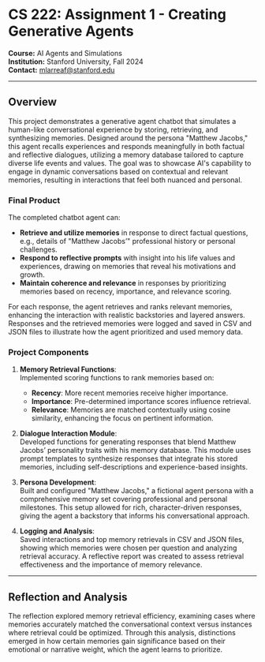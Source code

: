 # CS 222: Assignment 1 - Creating Generative Agents

**Course:** AI Agents and Simulations  
**Institution:** Stanford University, Fall 2024  
**Contact:** mlarreaf@stanford.edu 

---

## Overview

This project demonstrates a generative agent chatbot that simulates a human-like conversational experience by storing, retrieving, and synthesizing memories. Designed around the persona "Matthew Jacobs," this agent recalls experiences and responds meaningfully in both factual and reflective dialogues, utilizing a memory database tailored to capture diverse life events and values. The goal was to showcase AI's capability to engage in dynamic conversations based on contextual and relevant memories, resulting in interactions that feel both nuanced and personal.

### Final Product

The completed chatbot agent can:
- **Retrieve and utilize memories** in response to direct factual questions, e.g., details of "Matthew Jacobs’" professional history or personal challenges.
- **Respond to reflective prompts** with insight into his life values and experiences, drawing on memories that reveal his motivations and growth.
- **Maintain coherence and relevance** in responses by prioritizing memories based on recency, importance, and relevance scoring.

For each response, the agent retrieves and ranks relevant memories, enhancing the interaction with realistic backstories and layered answers. Responses and the retrieved memories were logged and saved in CSV and JSON files to illustrate how the agent prioritized and used memory data.

### Project Components

1. **Memory Retrieval Functions**:  
   Implemented scoring functions to rank memories based on:
   - **Recency**: More recent memories receive higher importance.
   - **Importance**: Pre-determined importance scores influence retrieval.
   - **Relevance**: Memories are matched contextually using cosine similarity, enhancing the focus on pertinent information.

2. **Dialogue Interaction Module**:  
   Developed functions for generating responses that blend Matthew Jacobs’ personality traits with his memory database. This module uses prompt templates to synthesize responses that integrate his stored memories, including self-descriptions and experience-based insights.

3. **Persona Development**:  
   Built and configured "Matthew Jacobs," a fictional agent persona with a comprehensive memory set covering professional and personal milestones. This setup allowed for rich, character-driven responses, giving the agent a backstory that informs his conversational approach.

4. **Logging and Analysis**:  
   Saved interactions and top memory retrievals in CSV and JSON files, showing which memories were chosen per question and analyzing retrieval accuracy. A reflective report was created to assess retrieval effectiveness and the importance of memory relevance.

---

## Reflection and Analysis

The reflection explored memory retrieval efficiency, examining cases where memories accurately matched the conversational context versus instances where retrieval could be optimized. Through this analysis, distinctions emerged in how certain memories gain significance based on their emotional or narrative weight, which the agent learns to prioritize.

